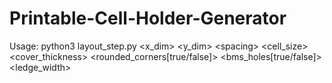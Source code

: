 # Printable-Cell-Holder-Generator
Usage: python3 layout_step.py &lt;x_dim> &lt;y_dim> &lt;spacing> &lt;cell_size> &lt;cover_thickness> &lt;rounded_corners[true/false]> &lt;bms_holes[true/false]> &lt;ledge_width>
